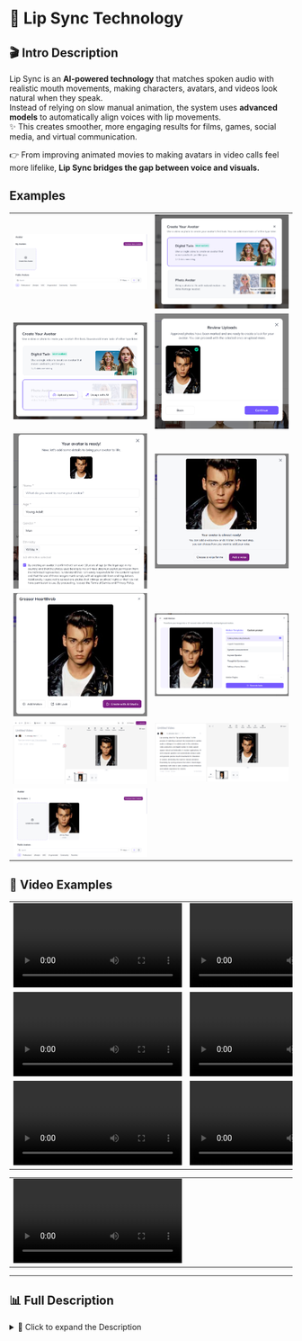 # 👄 Lip Sync Technology

## 🎬 Intro Description
Lip Sync is an **AI-powered technology** that matches spoken audio with realistic mouth movements, making characters, avatars, and videos look natural when they speak.  
Instead of relying on slow manual animation, the system uses **advanced models** to automatically align voices with lip movements.  
✨ This creates smoother, more engaging results for films, games, social media, and virtual communication.

👉 From improving animated movies to making avatars in video calls feel more lifelike, **Lip Sync bridges the gap between voice and visuals.**

## Examples

<table>
    <tbody>
        <tr>
            <td width="50%">
                <img src="./img/img-1.png" alt="img" />
            </td>
            <td width="50%">
                <img src="./img/img-2.png" alt="img" />
            </td>
        </tr>
        <tr>
            <td width="50%">
                <img src="./img/img-3.png" alt="img" />
            </td>
            <td width="50%">
                <img src="./img/img-4.png" alt="img" />
            </td>
        </tr>
        <tr>
            <td width="50%">
                <img src="./img/img-5.png" alt="img" />
            </td>
            <td width="50%">
                <img src="./img/img-6.png" alt="img" />
            </td>
        </tr>
        <tr>
            <td width="50%">
                <img src="./img/img-7.png" alt="img" />
            </td>
            <td width="50%">
                <img src="./img/img-8.png" alt="img" />
            </td>
        </tr>
        <tr>
            <td width="50%">
                <img src="./img/img-9.png" alt="img" />
            </td>
            <td width="50%">
                <img src="./img/img-10.png" alt="img" />
            </td>
        </tr>
        <tr>
            <td width="50%">
                <img src="./img/img-11.png" alt="img" />
            </td>
        </tr>
    </tbody>
</table>

## 🎥 Video Examples

<table>
    <tbody>
        <tr>
            <td width="50%">
                <video src="https://github.com/user-attachments/assets/f358b87c-ed5b-4e87-b13b-f43ea0ed8d2f" controls preload>
                    Your browser does not support the video tag.
                </video>
            </td>
            <td width="50%">
                <video src="https://github.com/user-attachments/assets/9a700acd-c297-47d9-b746-72d183a07c60" controls preload>
                    Your browser does not support the video tag.
                </video>
            </td>
        </tr>
        <tr>
            <td width="50%">
                <video src="https://github.com/user-attachments/assets/a2ffa9d4-6258-4bce-be40-69de52f36391" controls preload>
                    Your browser does not support the video tag.
                </video>
            </td>
            <td width="50%">
                <video src="https://github.com/user-attachments/assets/ca060618-b998-49ed-bf40-e2b6f2e52dfe" controls preload>
                    Your browser does not support the video tag.
                </video>
            </td>
        </tr>
        <tr>
            <td width="50%">
                <video src="https://github.com/user-attachments/assets/ded4aa8a-a66b-423c-8522-3da4ea3c7d1b" controls preload>
                    Your browser does not support the video tag.
                </video>
            </td>
            <td width="50%">
               <video src="https://github.com/user-attachments/assets/04be1d2f-4774-4142-85a4-a181725c5507" controls preload>
                    Your browser does not support the video tag.
                </video>
            </td>
        </tr>
    </tbody>
</table>

<table>
    <tbody>
        <tr>
            <td width="50%">
                <video src="https://github.com/user-attachments/assets/ffd46a5f-643c-4f1f-b6a5-a721af5f5de7" controls preload>
                    Your browser does not support the video tag.
                </video>
            </td>
            <td width="50%"></td>
        </tr>
    </tbody>
</table>

---

## 📊 Full Description

<details>
  <summary>📖 Click to expand the Description</summary>

### 📌 Overview
Lip syncing technology is a crucial aspect of **audiovisual synchronisation**, involving the precise alignment of spoken or sung words with corresponding lip movements.  
🎥 Widely applied in the **entertainment industry**—film, television, and video production—it ensures that characters appear to speak naturally.  
It extends to **animation, gaming, and virtual avatars**, making interactions more engaging and lifelike.

### ⚠️ Problem
Industries like 🎞️ film, 🎮 gaming, and 💻 communication demand **accurate lip syncing** for realistic experiences.  
But manual approaches are:
- ⏳ Time-consuming
- 💪 Labour-intensive
- ❌ Error-prone

This inefficiency reduces authenticity in audiovisual content.

### 💡 Solution
AI-powered **Lip Syncing technology** automates synchronisation:
- 🤖 Aligns spoken words with lips dynamically
- 🚀 Reduces manual effort
- 🎯 Ensures smooth, realistic audiovisual experiences

Powered by **deep learning algorithms**, it analyses audio & generates precise lip movement patterns.

---

## 🔄 Process

1. **🎧 Preprocessing**
   - LibROSA → Audio feature extraction
   - OpenCV → Facial landmark detection
   - Noise reduction via TensorFlow Audio Effects

2. **🧠 Model Selection**
   - TensorFlow & PyTorch → CNNs, RNNs, Transformers
   - Transfer learning: OpenPose, VGGish

3. **⚙️ Training & Validation**
   - Data augmentation (Keras ImageDataGenerator)
   - Hyperparameter tuning (scikit-learn)
   - Pipelines: TFX, PyTorch Lightning

4. **📏 Evaluation Metrics**
   - MSE (Mean Squared Error)
   - Phoneme-level accuracy (Jiwer)
   - Visual & auditory evaluation (PyDub + OpenCV)

---

## 🏆 Achievements

- 👥 **User Adoption** → Broad industry usage
- 💰 **Monetary Impact** → Licensing, partnerships, revenue growth
- 🔗 **Integration** → Adopted by leading content platforms & engines
- 🎉 **Industry Disruption** → Reduced manual animation hours, boosted production efficiency
- 🌍 **Cross-Platform Compatibility** → Works across devices, OS, and frameworks

---

## 🚀 Future Scope

- 🤖 **Generative Models (GANs)** → Enhance realism
- 🔗 **Cross-Modal Integration** → Better audio-visual sync
- ⚡ **Edge Computing** → Low latency, real-time use
- 🎭 **Fine-Grained Control** → More creative freedom for expressions
- 🌐 **Multi-Language & Accent Support** → Broader inclusivity
- 📊 **Quality Metrics** → Standardised perceptual accuracy measures
- 🔄 **Interactive Learning** → Adaptive sync from feedback
- 🥽 **AR & VR Integration** → Lifelike avatars in immersive worlds

---

## 📚 References

- 📖 *Deep Lip Reading: A Comparison of Models and an Online Application* — P. Asselin, et al.
- 📖 *LipNet: End-to-End Sentence-level Lipreading* — Y. M. Chung, A. Zisserman
- 📖 *Lip Reading in the Wild* — J. S. Chung, A. Zisserman
- 📖 *Recent Advances in Deep Learning for Audio-Visual Speech Processing* — IEEE Signal Processing Magazine
- 📖 *A Comprehensive Review on Lipreading Approaches: Recent Advances and Challenges* — Journal of Visual Communication and Image Representation
- 📖 *Speech Synthesis and Lip Sync with Neural Networks* — Distill.pub
- 📖 *Speech and Audio Signal Processing* — Ben Gold, Nelson Morgan
- 📖 *Deep Learning* — Ian Goodfellow, Yoshua Bengio, Aaron Courville
- 📖 *Computer Vision: Algorithms and Applications* — Richard Szeliski  

</details>
